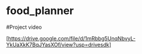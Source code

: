 # food_planner

#Project video 

[https://drive.google.com/file/d/1mRbbg5UnqNbvyL-YkUaXkK7BqJYasXOf/view?usp=drivesdk]
